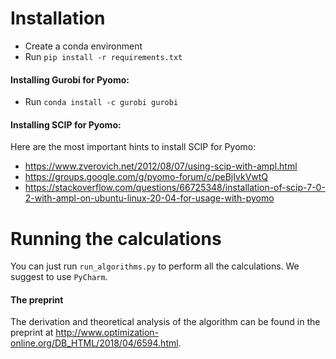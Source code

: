 # Installation

- Create a conda environment
- Run `pip install -r requirements.txt`

#### Installing Gurobi for Pyomo:
- Run `conda install -c gurobi gurobi`

#### Installing SCIP for Pyomo:
Here are the most important hints to install SCIP for Pyomo:
- https://www.zverovich.net/2012/08/07/using-scip-with-ampl.html
- https://groups.google.com/g/pyomo-forum/c/peBjIvkVwtQ
- https://stackoverflow.com/questions/66725348/installation-of-scip-7-0-2-with-ampl-on-ubuntu-linux-20-04-for-usage-with-pyomo

# Running the calculations
You can just run `run_algorithms.py` to perform all the calculations. We suggest to use `PyCharm`.

#### The preprint
The derivation and theoretical analysis of the algorithm can be found in the preprint at http://www.optimization-online.org/DB_HTML/2018/04/6594.html.
